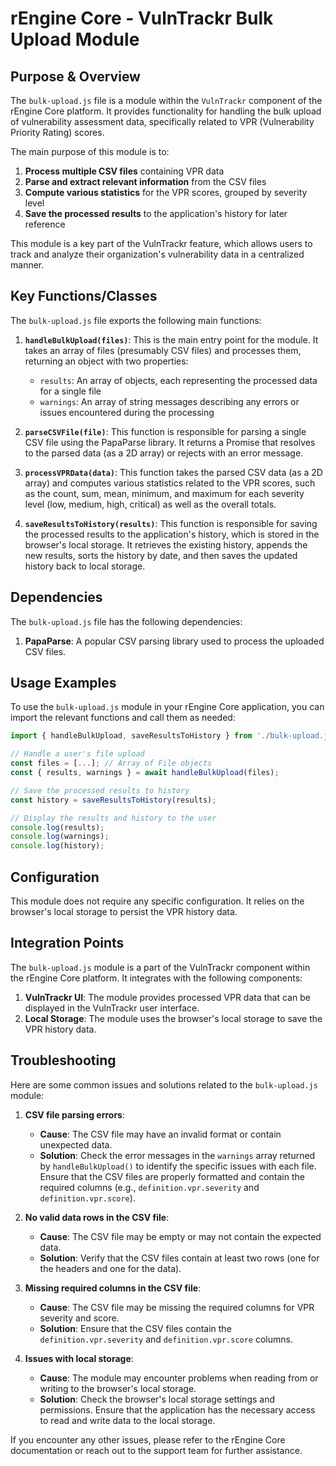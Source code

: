 # rEngine Core - VulnTrackr Bulk Upload Module

## Purpose & Overview

The `bulk-upload.js` file is a module within the `VulnTrackr` component of the rEngine Core platform. It provides functionality for handling the bulk upload of vulnerability assessment data, specifically related to VPR (Vulnerability Priority Rating) scores.

The main purpose of this module is to:

1. **Process multiple CSV files** containing VPR data
2. **Parse and extract relevant information** from the CSV files
3. **Compute various statistics** for the VPR scores, grouped by severity level
4. **Save the processed results** to the application's history for later reference

This module is a key part of the VulnTrackr feature, which allows users to track and analyze their organization's vulnerability data in a centralized manner.

## Key Functions/Classes

The `bulk-upload.js` file exports the following main functions:

1. **`handleBulkUpload(files)`**: This is the main entry point for the module. It takes an array of files (presumably CSV files) and processes them, returning an object with two properties:
   - `results`: An array of objects, each representing the processed data for a single file
   - `warnings`: An array of string messages describing any errors or issues encountered during the processing

1. **`parseCSVFile(file)`**: This function is responsible for parsing a single CSV file using the PapaParse library. It returns a Promise that resolves to the parsed data (as a 2D array) or rejects with an error message.

1. **`processVPRData(data)`**: This function takes the parsed CSV data (as a 2D array) and computes various statistics related to the VPR scores, such as the count, sum, mean, minimum, and maximum for each severity level (low, medium, high, critical) as well as the overall totals.

1. **`saveResultsToHistory(results)`**: This function is responsible for saving the processed results to the application's history, which is stored in the browser's local storage. It retrieves the existing history, appends the new results, sorts the history by date, and then saves the updated history back to local storage.

## Dependencies

The `bulk-upload.js` file has the following dependencies:

1. **PapaParse**: A popular CSV parsing library used to process the uploaded CSV files.

## Usage Examples

To use the `bulk-upload.js` module in your rEngine Core application, you can import the relevant functions and call them as needed:

```javascript
import { handleBulkUpload, saveResultsToHistory } from './bulk-upload.js';

// Handle a user's file upload
const files = [...]; // Array of File objects
const { results, warnings } = await handleBulkUpload(files);

// Save the processed results to history
const history = saveResultsToHistory(results);

// Display the results and history to the user
console.log(results);
console.log(warnings);
console.log(history);
```

## Configuration

This module does not require any specific configuration. It relies on the browser's local storage to persist the VPR history data.

## Integration Points

The `bulk-upload.js` module is a part of the VulnTrackr component within the rEngine Core platform. It integrates with the following components:

1. **VulnTrackr UI**: The module provides processed VPR data that can be displayed in the VulnTrackr user interface.
2. **Local Storage**: The module uses the browser's local storage to save the VPR history data.

## Troubleshooting

Here are some common issues and solutions related to the `bulk-upload.js` module:

1. **CSV file parsing errors**:
   - **Cause**: The CSV file may have an invalid format or contain unexpected data.
   - **Solution**: Check the error messages in the `warnings` array returned by `handleBulkUpload()` to identify the specific issues with each file. Ensure that the CSV files are properly formatted and contain the required columns (e.g., `definition.vpr.severity` and `definition.vpr.score`).

1. **No valid data rows in the CSV file**:
   - **Cause**: The CSV file may be empty or may not contain the expected data.
   - **Solution**: Verify that the CSV files contain at least two rows (one for the headers and one for the data).

1. **Missing required columns in the CSV file**:
   - **Cause**: The CSV file may be missing the required columns for VPR severity and score.
   - **Solution**: Ensure that the CSV files contain the `definition.vpr.severity` and `definition.vpr.score` columns.

1. **Issues with local storage**:
   - **Cause**: The module may encounter problems when reading from or writing to the browser's local storage.
   - **Solution**: Check the browser's local storage settings and permissions. Ensure that the application has the necessary access to read and write data to the local storage.

If you encounter any other issues, please refer to the rEngine Core documentation or reach out to the support team for further assistance.
